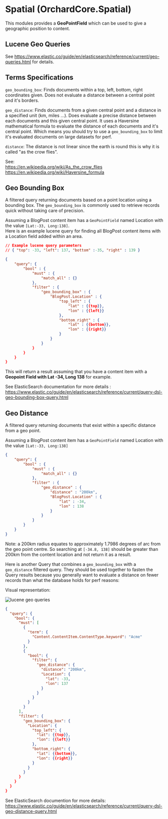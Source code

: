 # Spatial (OrchardCore.Spatial)

This modules provides a **GeoPointField** which can be used to give a geographic position to content.

## Lucene Geo Queries

See <https://www.elastic.co/guide/en/elasticsearch/reference/current/geo-queries.html> for details.

## Terms Specifications

`geo_bounding_box`: Finds documents within a top, left, bottom, right coordinates given. Does not evaluate a distance between a central point and it's borders.

`geo_distance`: Finds documents from a given central point and a distance in a specified unit (km, miles ...). Does evaluate a precise distance between each documents and this given central point. It uses a Haversine mathematical formula to evaluate the distance of each documents and it's central point. Which means you should try to use a `geo_bounding_box` to limit it's evaluated documents on large datasets for perf.

`distance`: The distance is not linear since the earth is round this is why it is called "as the crow flies".

See:  
<https://en.wikipedia.org/wiki/As_the_crow_flies>  
<https://en.wikipedia.org/wiki/Haversine_formula>

## Geo Bounding Box

A filtered query returning documents based on a point location using a bounding box. The `geo_bounding_box` is commonly used to retrieve records quick without taking care of precision.

Assuming a BlogPost content item has a `GeoPointField` named Location with the value `[Lat:-33, Long:138]`.  
Here is an example lucene query for finding all BlogPost content items with a Location field added within an area.

```json
// Example lucene query parameters
// { "top": -33, "left": 137, "bottom" :-35, "right" : 139 }

{
    "query": {
        "bool" : {
            "must" : {
                "match_all" : {}
            },
            "filter" : {
                "geo_bounding_box" : {
                    "BlogPost.Location" : {
                        "top_left" : {
                            "lat" : {{top}},
                            "lon" : {{left}}
                        },
                        "bottom_right" : {
                            "lat" : {{bottom}},
                            "lon" : {{right}}
                        }
                    }
                }
            }
        }
    }
}
```

This will return a result assuming that you have a content item with a **Geopoint Field with Lat -34, Long 138** for example.

See ElasticSearch documentation for more details :
<https://www.elastic.co/guide/en/elasticsearch/reference/current/query-dsl-geo-bounding-box-query.html>

## Geo Distance

A filtered query returning documents that exist within a specific distance from a geo point.

Assuming a BlogPost content item has a `GeoPointField` named Location with the value `[Lat:-33, Long:138]`

```json
{
    "query": {
        "bool" : {
            "must" : {
                "match_all" : {}
            },
            "filter" : {
                "geo_distance" : {
                    "distance" : "200km",
                    "BlogPost.Location" : {
                        "lat" : -34,
                        "lon" : 138
                    }
                }
            }
        }
    }
}
```

Note: a 200km radius equates to approximately 1.7986 degrees of arc from the geo point centre. So searching at `[-34.8, 138]` should be greater than 200km from the content location and not return it as a result.

Here is another Query that combines a `geo_bounding_box` with a `geo_distance` filtered query. They should be used together to fasten the Query results because you generally want to evaluate a distance on fewer records than what the database holds for perf reasons:

Visual representation:

![lucene geo queries](images/lucene-geo-queries.jpg)

```json
{
  "query": {
    "bool": {
      "must": [
        {
          "term": {
            "Content.ContentItem.ContentType.keyword": "Acme"
          }
        },
        {
          "bool": {
            "filter": {
              "geo_distance": {
                "distance": "200km",
                "Location": {
                  "lat": -33,
                  "lon": 137
                }
              }
            }
          }
        }
      ],
      "filter": {
        "geo_bounding_box": {
          "Location": {
            "top_left": {
              "lat": {{top}},
              "lon": {{left}}
            },
            "bottom_right": {
              "lat": {{bottom}},
              "lon": {{right}}
            }
          }
        }
      }
    }
  }
}
```

See ElasticSearch documention for more details:  
<https://www.elastic.co/guide/en/elasticsearch/reference/current/query-dsl-geo-distance-query.html>
